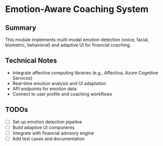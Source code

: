 # Emotion-Aware Coaching System

## Summary
This module implements multi-modal emotion detection (voice, facial, biometric, behavioral) and adaptive UI for financial coaching.

## Technical Notes
- Integrate affective computing libraries (e.g., Affectiva, Azure Cognitive Services)
- Real-time emotion analysis and UI adaptation
- API endpoints for emotion data
- Connect to user profile and coaching workflows

## TODOs
- [ ] Set up emotion detection pipeline
- [ ] Build adaptive UI components
- [ ] Integrate with financial advisory engine
- [ ] Add test cases and documentation
